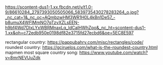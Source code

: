 https://scontent-dus1-1.xx.fbcdn.net/v/t1.0-9/86610284_2797393050505066_5839735430278283264_o.jpg?_nc_cat=1&_nc_oc=AQmbzwHM3WR1H0L4kBn1De57_-b8umuX4WFlMmNO7qTzvXZLsEEN-h9bf4Wd7DlxLYxWBRMnaxLq_IdCaIHWhZpo&_nc_ht=scontent-dus1-1.xx&oh=c72edb950e0198df82e3715fd27ecbd6&oe=5EC8E597

rectangular country: https://pappubahry.com/misc/rectangles/code/
roundest country: https://gciruelos.com/what-is-the-roundest-country.html
mapmen most square country song: https://www.youtube.com/watch?v=8mrNEVUuZdk 
